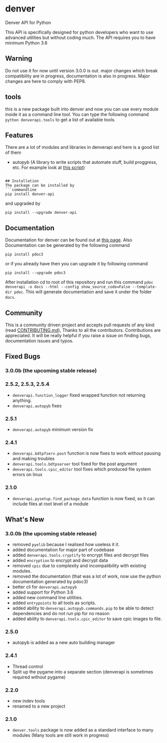 # denver
Denver API for Python

This API is specifically designed for python developers who want to use
advanced utilities but without coding much. The API requires you to
have minimum Python 3.6

## **Warning**
Do not use it for now until version 3.0.0 is out. major changes which break compatibility are in
progress, documentation is also in progress. Major changes are here to comply with PEP8.

## tools
this is a new package built into denver and now you can use every module inside it as a command line
tool. You can type the following command `python denverapi.tools` to get a list of available tools.

## Features

There are a lot of modules and libraries in denverapi and here is a good list of them

* autopyb (A library to write scripts that automate stuff, build proggress, etc. For example look at [this script](https://github.com/xcodz-dot/denver/blob/master/make.py))

```

## Installation
The package can be installed by
```commandline
pip install denver-api
```
and upgraded by
```commandline
pip install --upgrade denver-api
```

## Documentation
Documentation for denver can be found out at [this page](https://xcodz-dot.github.io/denver).
Also Documentation can be generated
by the following command
```commandline
pip install pdoc3
```
or if you already have then you can upgrade it by following command
```commandline
pip install --upgrade pdoc3
```
After installation cd to root of this repository and run this command
 `pdoc denverapi -o docs --html --config show_source_code=False --template-dir pdoc`.
This will generate documentation and save it under the folder `docs`.

## Community
This is a community driven project and accepts pull requests
of any kind (read [CONTRIBUTING.md](https://github.com/xcodz-dot/denver/blob/master/.github/CONTRIBUTING.md)), 
Thanks to all the contributors. Contributions are appreciated.
It will be really helpful if you raise a issue on finding bugs, documentation issues and typos.

## Fixed Bugs
### 3.0.0b (the upcoming stable release)

### 2.5.2, 2.5.3, 2.5.4
* `denverapi.function_logger` fixed wrapped function not returning anything.
* `denverapi.autopyb` fixes
### 2.5.1
* `denverapi.autopyb` minimum version fix
### 2.4.1
* `denverapi.bdtpfserv.post` function is now fixes to work without pausing and making troubles
* `denverapi.tools.bdtpserver` tool fixed for the post argument
* `denverapi.tools.cpic_editor` tool fixes which produced file system errors on linux
### 2.1.0
* `denverapi.pysetup.find_package_data` function is now fixed, so it can include files at root level of a module

## What's New
### 3.0.0b (the upcoming stable release)
* removed `pyelib` because I realised how useless it it.
* added documentation for major part of codebase
* added `denverapi.tools.cryptify` to encrypt files and decrypt files
* added `encryption` to encrypt and decrypt data
* removed `cpic` due to complexity and incompatibility with existing modules.
* removed the documentation (that was a lot of work, now use the python documentation generated by pdoc3) 
* better cli for `denverapi.autopyb`
* added support for Python 3.6
* added new command line utilities.
* added `entrypoints` to all tools as scripts.
* added ability to `denverapi.autopyb.commands.pip` to be able to detect dependencies and do not run pip for no reason
* added ability to `denverapi.tools.cpic_editor` to save cpic images to file.
### 2.5.0
* autopyb is added as a new auto building manager
### 2.4.1
* Thread control
* Split up the pygame into a separate section (denverapi is sometimes required without pygame)
### 2.2.0
* new indev tools
* renamed to a new project
### 2.1.0
* `denver.tools` package is now added as a standard interface to many modules (Many tools are still work in progress)
